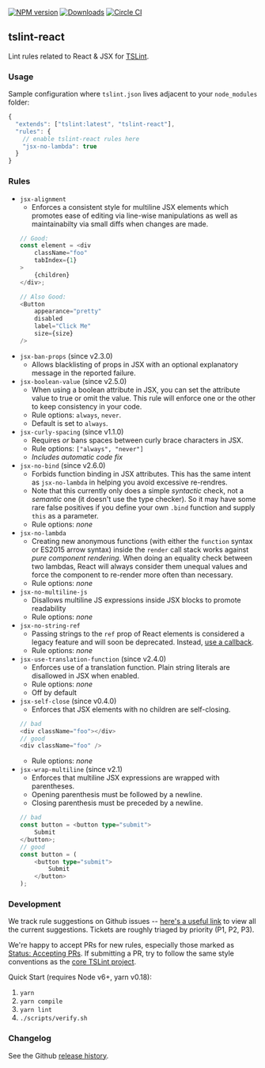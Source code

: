 [![NPM version](https://badge.fury.io/js/tslint-react.svg)](https://www.npmjs.com/package/tslint-react)
[![Downloads](http://img.shields.io/npm/dm/tslint-react.svg)](https://npmjs.org/package/tslint-react)
[![Circle CI](https://circleci.com/gh/palantir/tslint-react.svg?style=svg)](https://circleci.com/gh/palantir/tslint-react)

tslint-react
------------

Lint rules related to React & JSX for [TSLint](https://github.com/palantir/tslint/).

### Usage

Sample configuration where `tslint.json` lives adjacent to your `node_modules` folder:

```js
{
  "extends": ["tslint:latest", "tslint-react"],
  "rules": {
    // enable tslint-react rules here
    "jsx-no-lambda": true
  }
}
```

### Rules

- `jsx-alignment`
  - Enforces a consistent style for multiline JSX elements which promotes ease of editing via line-wise manipulations
  as well as maintainabilty via small diffs when changes are made.
  ```ts
  // Good:
  const element = <div
      className="foo"
      tabIndex={1}
  >
      {children}
  </div>;

  // Also Good:
  <Button
      appearance="pretty"
      disabled
      label="Click Me"
      size={size}
  />
  ```
- `jsx-ban-props` (since v2.3.0)
  - Allows blacklisting of props in JSX with an optional explanatory message in the reported failure.
- `jsx-boolean-value` (since v2.5.0)
  - When using a boolean attribute in JSX, you can set the attribute value to true or omit the value. This rule will enforce one or the other to keep consistency in your code.
  - Rule options: `always`, `never`.
  - Default is set to `always`.
- `jsx-curly-spacing` (since v1.1.0)
  - Requires _or_ bans spaces between curly brace characters in JSX.
  - Rule options: `["always", "never"]`
  - _Includes automatic code fix_
- `jsx-no-bind` (since v2.6.0)
  - Forbids function binding in JSX attributes. This has the same intent as `jsx-no-lambda` in helping you avoid excessive re-rendres.
  - Note that this currently only does a simple _syntactic_ check, not a _semantic_ one (it doesn't use the type checker). So it may have some
    rare false positives if you define your own `.bind` function and supply `this` as a parameter.
  - Rule options: _none_
- `jsx-no-lambda`
  - Creating new anonymous functions (with either the `function` syntax or ES2015 arrow syntax) inside the `render` call stack works against _pure component rendering_. When doing an equality check between two lambdas, React will always consider them unequal values and force the component to re-render more often than necessary.
  - Rule options: _none_
- `jsx-no-multiline-js`
  - Disallows multiline JS expressions inside JSX blocks to promote readability
  - Rule options: _none_
- `jsx-no-string-ref`
  - Passing strings to the `ref` prop of React elements is considered a legacy feature and will soon be deprecated.
    Instead, [use a callback](https://facebook.github.io/react/docs/more-about-refs.html#the-ref-callback-attribute).
  - Rule options: _none_
- `jsx-use-translation-function` (since v2.4.0)
   - Enforces use of a translation function. Plain string literals are disallowed in JSX when enabled.
   - Rule options: _none_
   - Off by default
- `jsx-self-close` (since v0.4.0)
  - Enforces that JSX elements with no children are self-closing.
  ```ts
  // bad
  <div className="foo"></div>
  // good
  <div className="foo" />
  ```
  - Rule options: _none_
- `jsx-wrap-multiline` (since v2.1)
  - Enforces that multiline JSX expressions are wrapped with parentheses.
  - Opening parenthesis must be followed by a newline.
  - Closing parenthesis must be preceded by a newline.
  ```ts
  // bad
  const button = <button type="submit">
      Submit
  </button>;
  // good
  const button = (
      <button type="submit">
          Submit
      </button>
  );
  ```

### Development

We track rule suggestions on Github issues -- [here's a useful link](https://github.com/palantir/tslint-react/issues?q=is%3Aissue+is%3Aopen+label%3A%22Type%3A+Rule+Suggestion%22) to view all the current suggestions. Tickets are roughly triaged by priority (P1, P2, P3).

We're happy to accept PRs for new rules, especially those marked as [Status: Accepting PRs](https://github.com/palantir/tslint-react/issues?q=is%3Aissue+is%3Aopen+label%3A%22Status%3A+Accepting+PRs%22). If submitting a PR, try to follow the same style conventions as the [core TSLint project](https://github.com/palantir/tslint).

Quick Start (requires Node v6+, yarn v0.18):

1. `yarn`
1. `yarn compile`
1. `yarn lint`
1. `./scripts/verify.sh`

### Changelog

See the Github [release history](https://github.com/palantir/tslint-react/releases).
